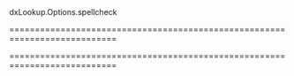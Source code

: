 <!--id-->dxLookup.Options.spellcheck<!--/id-->
===========================================================================
<!--hidden--><!--/hidden-->
===========================================================================

